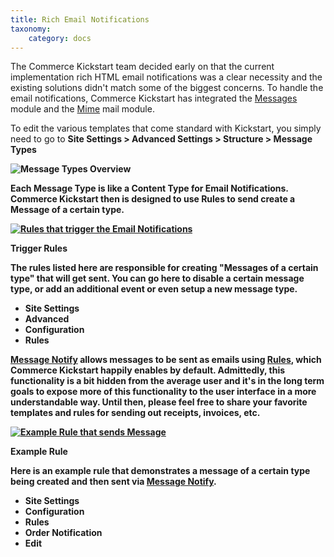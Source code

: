 ```yaml
---
title: Rich Email Notifications
taxonomy:
    category: docs
---
```


<div class="docs-enhanced">
<p>The Commerce Kickstart team decided early on that the current implementation rich HTML email notifications was a clear necessity and the existing solutions didn't match some of the biggest concerns. To handle the email notifications, Commerce Kickstart has integrated the <a href="http://drupal.org/project/message">Messages</a> module and the <a href="http://drupal.org/project/mimemail">Mime</a> mail module.</p>
<p>To edit the various templates that come standard with Kickstart, you simply need to go to <strong>Site Settings &gt; Advanced Settings &gt; Structure &gt; Message Types</p>
<div class="screenshot"><img src="/sites/default/files/docs/CK-Email-Notifications-01.png" alt="Message Types Overview" /></div>
<p>Each Message Type is like a Content Type for Email Notifications. Commerce Kickstart then is designed to use Rules to send create a Message of a certain type.</p>
<div class="screenshot screenshot-caption">
    <div class="img">
        <a href="/sites/default/files/docs/CK-Email-Notifications-02.png">
            <img src="/sites/default/files/docs/CK-Email-Notifications-02.png" alt="Rules that trigger the Email Notifications" />
        </a>
    </div>
    <div class="caption">
        <p class="caption-title">Trigger Rules</p>
        <p>The rules listed here are responsible for creating "Messages of a certain type" that will get sent. You can go here to disable a certain message type, or add an additional event or even setup a new message type.</p>
    </div>
    <ul class="screenshot_breadcrumbs">
        <li class="first">Site Settings</li>
        <li>Advanced</li>
        <li>Configuration</li>
        <li class="last">Rules</li>
    </ul>
</div>
<p><a href="http://drupal.org/project/message_notify">Message Notify</a> allows messages to be sent as emails using <a href="http://drupal.org/project/rules">Rules</a>, which Commerce Kickstart happily enables by default. Admittedly, this functionality is a bit hidden from the average user and it's in the long term goals to expose more of this functionality to the user interface in a more understandable way. Until then, please feel free to share your favorite templates and rules for sending out receipts, invoices, etc.</p>
<div class="screenshot screenshot-caption">
    <div class="img">
        <a href="/sites/default/files/docs/CK-Email-Notifications-03.png">
            <img src="/sites/default/files/docs/CK-Email-Notifications-03.png" alt="Example Rule that sends Message" />
        </a>
    </div>
    <div class="caption">
        <p class="caption-title">Example Rule</p>
        <p>Here is an example rule that demonstrates a message of a certain type being created and then sent via <a href="http://drupal.org/project/message_notify">Message Notify</a>.</p>
    </div>
    <ul class="screenshot_breadcrumbs">
        <li class="first">Site Settings</li>
        <li>Configuration</li>
        <li>Rules</li>
        <li>Order Notification</li>
        <li class="last">Edit</li>
    </ul>
</div>